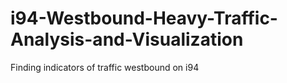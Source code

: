 # i94-Westbound-Heavy-Traffic-Analysis-and-Visualization
Finding indicators of traffic westbound on i94
